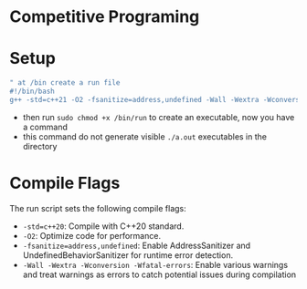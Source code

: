 # Competitive Programing

# Setup
```bash
" at /bin create a run file
#!/bin/bash 
g++ -std=c++21 -O2 -fsanitize=address,undefined -Wall -Wextra -Wconversion -Wfatal-errors -o /tmp/out $1 && /tmp/out
```
- then run 
    ```sudo chmod +x /bin/run``` to create an executable, now you have a command
- this command do not generate visible ```./a.out``` executables in the directory
# Compile Flags
The run script sets the following compile flags:

- `-std=c++20`: Compile with C++20 standard.
- `-O2`: Optimize code for performance.
- `-fsanitize=address,undefined`: Enable AddressSanitizer and UndefinedBehaviorSanitizer for runtime error detection.
- `-Wall -Wextra -Wconversion -Wfatal-errors`: Enable various warnings and treat warnings as errors to catch potential issues during compilation
